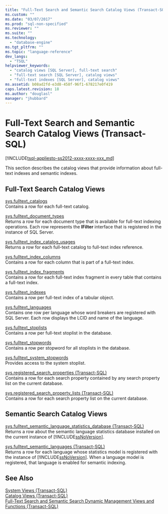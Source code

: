 ```yaml
---
title: "Full-Text Search and Semantic Search Catalog Views (Transact-SQL) | Microsoft Docs"
ms.custom: ""
ms.date: "03/07/2017"
ms.prod: "sql-non-specified"
ms.reviewer: ""
ms.suite: ""
ms.technology: 
  - "database-engine"
ms.tgt_pltfrm: ""
ms.topic: "language-reference"
dev_langs: 
  - "TSQL"
helpviewer_keywords: 
  - "catalog views [SQL Server], full-text search"
  - "full-text search [SQL Server], catalog views"
  - "full-text indexes [SQL Server], catalog views"
ms.assetid: b08ad2fd-e3d8-458f-96f1-678217e0f419
caps.latest.revision: 18
ms.author: "douglasl"
manager: "jhubbard"
---
```

# Full-Text Search and Semantic Search Catalog Views (Transact-SQL)
[!INCLUDE[tsql-appliesto-ss2012-xxxx-xxxx-xxx_md](../../../integration-services/system/stored-procedures/includes/tsql-appliesto-ss2012-xxxx-xxxx-xxx-md.md)]

  This section describes the catalog views that provide information about full-text indexes and semantic indexes.  
  
## Full-Text Search Catalog Views  
 [sys.fulltext_catalogs](../../../relational-databases/reference/system-catalog-views/sys.fulltext-catalogs-transact-sql.md)  
 Contains a row for each full-text catalog.  
  
 [sys.fulltext_document_types](../../../relational-databases/reference/system-catalog-views/sys.fulltext-document-types-transact-sql.md)  
 Returns a row for each document type that is available for full-text indexing operations. Each row represents the **IFilter** interface that is registered in the instance of SQL Server.  
  
 [sys.fulltext_index_catalog_usages](../../../relational-databases/reference/system-catalog-views/sys.fulltext-index-catalog-usages-transact-sql.md)  
 Returns a row for each full-text catalog to full-text index reference.  
  
 [sys.fulltext_index_columns](../../../relational-databases/reference/system-catalog-views/sys.fulltext-index-columns-transact-sql.md)  
 Contains a row for each column that is part of a full-text index.  
  
 [sys.fulltext_index_fragments](../../../relational-databases/reference/system-catalog-views/sys.fulltext-index-fragments-transact-sql.md)  
 Contains a row for each full-text index fragment in every table that contains a full-text index.  
  
 [sys.fulltext_indexes](../../../relational-databases/reference/system-catalog-views/sys.fulltext-indexes-transact-sql.md)  
 Contains a row per full-text index of a tabular object.  
  
 [sys.fulltext_languages](../../../relational-databases/reference/system-catalog-views/sys.fulltext-languages-transact-sql.md)  
 Contains one row per language whose word breakers are registered with SQL Server. Each row displays the LCID and name of the language.  
  
 [sys.fulltext_stoplists](../../../relational-databases/reference/system-catalog-views/sys.fulltext-stoplists-transact-sql.md)  
 Contains a row per full-text stoplist in the database.  
  
 [sys.fulltext_stopwords](../../../relational-databases/reference/system-catalog-views/sys.fulltext-stopwords-transact-sql.md)  
 Contains a row per stopword for all stoplists in the database.  
  
 [sys.fulltext_system_stopwords](../../../relational-databases/reference/system-catalog-views/sys.fulltext-system-stopwords-transact-sql.md)  
 Provides access to the system stoplist.  
  
 [sys.registered_search_properties &#40;Transact-SQL&#41;](../../../relational-databases/reference/system-catalog-views/sys.registered-search-properties-transact-sql.md)  
 Contains a row for each search property contained by any search property list on the current database.  
  
 [sys.registered_search_property_lists &#40;Transact-SQL&#41;](../../../relational-databases/reference/system-catalog-views/sys.registered-search-property-lists-transact-sql.md)  
 Contains a row for each search property list on the current database.  
  
## Semantic Search Catalog Views  
 [sys.fulltext_semantic_language_statistics_database &#40;Transact-SQL&#41;](../../../relational-databases/reference/system-catalog-views/sys.fulltext-semantic-language-statistics-database-transact-sql.md)  
 Returns a row about the semantic language statistics database installed on the current instance of [!INCLUDE[ssNoVersion](../../../advanced-analytics/r-services/includes/ssnoversion-md.md)].  
  
 [sys.fulltext_semantic_languages &#40;Transact-SQL&#41;](../../../relational-databases/reference/system-catalog-views/sys.fulltext-semantic-languages-transact-sql.md)  
 Returns a row for each language whose statistics model is registered with the instance of [!INCLUDE[ssNoVersion](../../../advanced-analytics/r-services/includes/ssnoversion-md.md)]. When a language model is registered, that language is enabled for semantic indexing.  
  
## See Also  
 [System Views &#40;Transact-SQL&#41;](../Topic/System%20Views%20\(Transact-SQL\).md)   
 [Catalog Views &#40;Transact-SQL&#41;](../../../relational-databases/reference/system-catalog-views/catalog-views-transact-sql.md)   
 [Full-Text Search and Semantic Search Dynamic Management Views and Functions &#40;Transact-SQL&#41;](../../../relational-databases/reference/system-dynamic-management-views/full-text-and-semantic-search-dynamic-management-views-functions.md)  
  
  